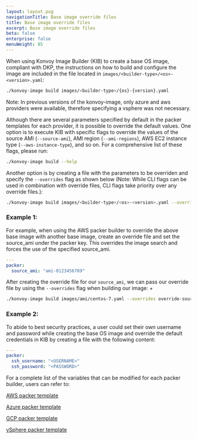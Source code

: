 ```yaml
---
layout: layout.pug
navigationTitle: Base image override files
title: Base image override files
excerpt: Base image override files
beta: false
enterprise: false
menuWeight: 85
---
```


When using Konvoy Image Builder (KIB) to create a base OS image, compliant with DKP, the instructions on how to build and configure the image are included in the file located in `images/<builder-type>/<os>-<version>.yaml`:

```bash
./konvoy-image build images/<builder-type>/{os}-{version}.yaml
```
Note:
In previous versions of the konvoy-image, only azure and aws providers were available, therefore specifying a vsphere was not necessary. 

Although there are several parameters specified by default in the packer templates for each provider, it is possible to override the default values.  One option is to execute KIB with specific flags to override the values of the source AMI (`--source-ami`), AMI region (`--ami-regions`), AWS EC2 instance type (`--aws-instance-type`), and so on. For a comprehensive list of these flags, please run:
 ```bash
 ./konvoy-image build --help
 ```
Another option is by creating a file with the parameters to be overriden and specify the `--overrides` flag as shown below (Note: While CLI flags can be used in combination with override files, CLI flags take priority over any override files.):

```bash
./konvoy-image build images/<builder-type>/<os>-<version>.yaml --overrides overrides.yaml
```

### Example 1:
For example, when using the AWS packer builder to override the above base image with another base image, create an override file and set the source_ami under the packer key. This overrides the image search and forces the use of the specified source_ami.

```yaml
---
packer:
  source_ami: "ami-0123456789"   
```

After creating the override file for our `source_ami`, we can pass our override file by using the `--overrides` flag when building our image:
+
 ```bash
 ./konvoy-image build images/ami/centos-7.yaml --overrides override-source-ami.yaml
 ```

### Example 2:

To abide to best security practices, a user could set their own username and password while creating the base OS image and override the default credentials in KIB by creating a file with the following content:

```yaml
---
packer:
  ssh_username: "<USERNAME>"
  ssh_password: "<PASSWORD>"  
```

For a complete list of the variables that can be modified for each packer builder, users can refer to: 

[AWS packer template](https://github.com/mesosphere/konvoy-image-builder/blob/main/pkg/packer/manifests/aws/packer.json.tmpl#L2)

[Azure packer template](https://github.com/mesosphere/konvoy-image-builder/blob/main/pkg/packer/manifests/azure/packer.json.tmpl#L2)

[GCP packer template](https://github.com/mesosphere/konvoy-image-builder/blob/main/pkg/packer/manifests/gcp/packer.json.tmpl#L2)

[vSphere packer template](https://github.com/mesosphere/konvoy-image-builder/blob/main/pkg/packer/manifests/vsphere/packer.json.tmpl#L2)
